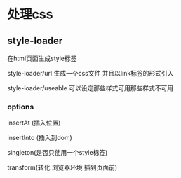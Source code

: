 # 处理css

## style-loader
在html页面生成style标签

style-loader/url
生成一个css文件 并且以link标签的形式引入

style-loader/useable
可以设定那些样式可用那些样式不可用

### options
insertAt (插入位置)

insertInto (插入到dom)

singleton(是否只使用一个style标签)

transform(转化 浏览器环境 插到页面前)
